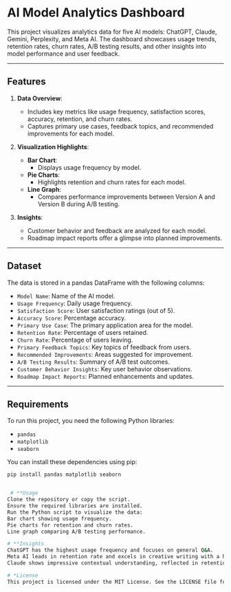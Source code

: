# AI Model Analytics Dashboard

This project visualizes analytics data for five AI models: ChatGPT, Claude, Gemini, Perplexity, and Meta AI. The dashboard showcases usage trends, retention rates, churn rates, A/B testing results, and other insights into model performance and user feedback.

---

## Features

1. **Data Overview**: 
   - Includes key metrics like usage frequency, satisfaction scores, accuracy, retention, and churn rates.
   - Captures primary use cases, feedback topics, and recommended improvements for each model.

2. **Visualization Highlights**:
   - **Bar Chart**: 
     - Displays usage frequency by model.
   - **Pie Charts**: 
     - Highlights retention and churn rates for each model.
   - **Line Graph**:
     - Compares performance improvements between Version A and Version B during A/B testing.

3. **Insights**:
   - Customer behavior and feedback are analyzed for each model.
   - Roadmap impact reports offer a glimpse into planned improvements.

---

## Dataset

The data is stored in a pandas DataFrame with the following columns:

- `Model Name`: Name of the AI model.
- `Usage Frequency`: Daily usage frequency.
- `Satisfaction Score`: User satisfaction ratings (out of 5).
- `Accuracy Score`: Percentage accuracy.
- `Primary Use Case`: The primary application area for the model.
- `Retention Rate`: Percentage of users retained.
- `Churn Rate`: Percentage of users leaving.
- `Primary Feedback Topics`: Key topics of feedback from users.
- `Recommended Improvements`: Areas suggested for improvement.
- `A/B Testing Results`: Summary of A/B test outcomes.
- `Customer Behavior Insights`: Key user behavior observations.
- `Roadmap Impact Reports`: Planned enhancements and updates.

---

## Requirements

To run this project, you need the following Python libraries:
- `pandas`
- `matplotlib`
- `seaborn`

You can install these dependencies using pip:
```bash
pip install pandas matplotlib seaborn


 # **Usage
Clone the repository or copy the script.
Ensure the required libraries are installed.
Run the Python script to visualize the data:
Bar chart showing usage frequency.
Pie charts for retention and churn rates.
Line graph comparing A/B testing performance.

# **Insights
ChatGPT has the highest usage frequency and focuses on general Q&A.
Meta AI leads in retention rate and excels in creative writing with a high satisfaction score.
Claude shows impressive contextual understanding, reflected in retention rates and user feedback.

# *License
This project is licensed under the MIT License. See the LICENSE file for details.
